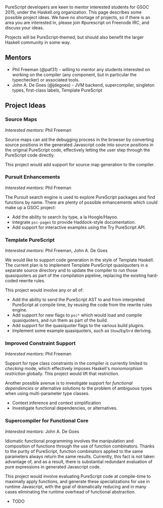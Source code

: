 PureScript developers are keen to mentor interested students for GSOC 2015, under the Haskell.org organization. This page describes some possible project ideas. We have no shortage of projects, so if there is an area you are interested in, please join #purescript on Freenode IRC, and discuss your ideas.

Projects will be PureScript-themed, but should also benefit the larger Haskell community in some way.

## Mentors

- Phil Freeman (@paf31) - willing to mentor any students interested on working on the compiler (any component, but in particular the typechecker) or associated tools.
- John A. De Goes (@jdegoes) - JVM backend, supercompiler, singleton types, first-class labels, Template PureScript

## Project Ideas

### Source Maps

_Interested mentors_: Phil Freeman

Source maps can aid the debugging process in the browser by converting source positions in the generated Javascript code into source positions in the original PureScript code, effectively letting the user step through the PureScript code directly.

This project would add support for source map generation to the compiler.

### Pursuit Enhancements

_Interested mentors_: Phil Freeman

The Pursuit search engine is used to explore PureScript packages and find functions by name. There are plenty of possible enhancements which could make up a GSOC project:

- Add the ability to search by type, a la Hoogle/Hayoo.
- Integrate `psc-pages` to provide Haddock-style documentation.
- Add support for interactive examples using the Try PureScript API.
### Template PureScript

_Interested mentors_: Phil Freeman, John A. De Goes

We would like to support code generation in the style of Template Haskell. The current plan is to implement Template PureScript quasiquoters in a separate source directory and to update the compiler to run those quasiquoters as part of the compilation pipeline, replacing the existing hard-coded rewrite rules.

This project would involve any or all of:

- Add the ability to send the PureScript AST to and from interpreted PureScript at compile time, by reusing the code from the rewrite rules engine.
- Add support for new flags to `psc*` which would load and compile quasiquoters, and run them as part of the build.
- Add support for the quasiquoter flags to the various build plugins.
- Implement some example quasiquoters, such as `Show`/`Eq`/`Ord` deriving.

### Improved Constraint Support

_Interested mentors_: Phil Freeman

Support for type class constraints in the compiler is currently limited to _checking_ mode, which effectively imposes Haskell's _monomorphism restriction_ globally. This project would lift that restriction.

Another possible avenue is to investigate support for _functional dependencies_ or alternative solutions to the problem of ambiguous types when using multi-parameter type classes.

- Context inference and context simplification
- Investigate functional dependencies, or alternatives.

### Supercompiler for Functional Core

_Interested mentors_: John A. De Goes

Idiomatic functional programming involves the manipulation and composition of functions through the use of function combinators. Thanks to the purity of PureScript, function combinators applied to the same parameters always return the same results. Currently, this fact is not taken advantage of, and as a result, there is substantial redundant evaluation of pure expressions in generated Javascript code.

This project would involve evaluating PureScript code at compile-time to maximally apply functions, and generate these specializations for use in runtime Javascript, with the goal of dramatically reducing and in many cases eliminating the runtime overhead of functional abstraction.

 - TODO
